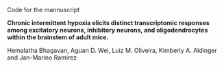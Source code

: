Code for the mannuscript

**Chronic intermittent hypoxia elicits distinct transcriptomic responses among excitatory neurons, inhibitory neurons, and oligodendrocytes within the brainstem of adult mice.**

Hemalatha Bhagavan, Aguan D. Wei, Luiz M. Oliveira, Kimberly A. Aldinger and Jan-Marino Ramirez
